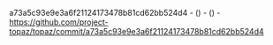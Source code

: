 a73a5c93e9e3a6f21124173478b81cd62bb524d4 -  () -  () - https://github.com/project-topaz/topaz/commit/a73a5c93e9e3a6f21124173478b81cd62bb524d4
